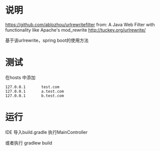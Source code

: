 # 说明
https://github.com/ablozhou/urlrewritefilter
from:
A Java Web Filter with functionality like Apache's mod_rewrite http://tuckey.org/urlrewrite/

基于该urlrewrite，spring boot的使用方法

# 测试
在hosts 中添加
```
127.0.0.1       test.com
127.0.0.1       a.test.com
127.0.0.1       b.test.com
```
# 运行
IDE 导入build.gradle
执行MainController

或者执行
gradlew build

 
